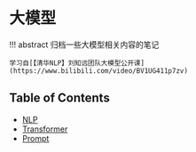 # 大模型

!!! abstract
    归档一些大模型相关内容的笔记

    学习自[【清华NLP】刘知远团队大模型公开课](https://www.bilibili.com/video/BV1UG411p7zv)


## Table of Contents

- [NLP](nlp/)
- [Transformer](transformer/)
- [Prompt](prompt/)